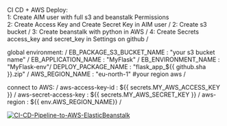 CI CD + AWS Deploy:  
  1: Create AIM user with full s3 and beanstalk Permissions  
  2: Create Access Key and Create Secret Key in AIM user /
  2: Create s3 bucket / 
  3: Create beanstalk with python in AWS /
  4: Create Secrets access_key and secret_key in Settings on github /
  
  global environment: /
    EB_PACKAGE_S3_BUCKET_NAME : "your s3 bucket name" /
    EB_APPLICATION_NAME       : "MyFlask" /
    EB_ENVIRONMENT_NAME       : "MyFlask-env"/
    DEPLOY_PACKAGE_NAME       : "flask_app_${{ github.sha }}.zip" /
    AWS_REGION_NAME           : "eu-north-1"   #your region aws /

  connect to AWS: /
    aws-access-key-id     : ${{ secrets.MY_AWS_ACCESS_KEY }} /
    aws-secret-access-key : ${{ secrets.MY_AWS_SECRET_KEY }} / 
    aws-region            : ${{ env.AWS_REGION_NAME}} /

  


[![CI-CD-Pipeline-to-AWS-ElasticBeanstalk](https://github.com/oleksiifutruk/ci_cd/actions/workflows/main.yml/badge.svg)](https://github.com/oleksiifutruk/ci_cd/actions/workflows/main.yml)
